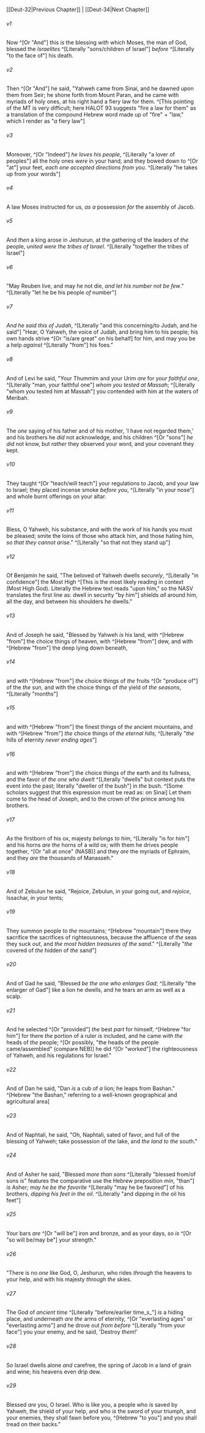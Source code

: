 ﻿---
aliases:
  - Deuteronomy 33
---

[[Deut-32|Previous Chapter]] | [[Deut-34|Next Chapter]]

###### v1
Now ^[Or "And"] this _is_ the blessing _with_ which Moses, the man of God, blessed the _Israelites_ ^[Literally "sons/children of Israel"] _before_ ^[Literally "to the face of"] his death.

###### v2
Then ^[Or "And"] he said,
"Yahweh came from Sinai,
and he dawned upon them from Seir;
he shone forth from Mount Paran,
and he came with myriads of holy ones,
at his right hand a fiery law for them. ^[This pointing of the MT is very difficult; here HALOT 93 suggests "fire a law for them" as a translation of the compound Hebrew word made up of "fire" + "law," which I render as "_a_ fiery law"]

###### v3
Moreover, ^[Or "Indeed"] _he loves his people_, ^[Literally "a lover of peoples"]
all the holy ones _were_ in your hand,
and they bowed down to ^[Or "at"] your feet,
_each one accepted directions from you_. ^[Literally "he takes up from your words"]

###### v4
A law Moses instructed for us,
_as a_ possession _for_ the assembly of Jacob.

###### v5
And _then_ a king arose in Jeshurun,
at the gathering of the leaders of _the_ people,
_united were the tribes of Israel_. ^[Literally "together the tribes of Israel"]

###### v6
"May Reuben live, and may he not die,
_and let his number not be few_." ^[Literally "let he be his people _of_ number"]

###### v7
_And he said this of Judah_, ^[Literally "and this concerning/to Judah, and he said"]
"Hear, O Yahweh, the voice of Judah,
and bring him to his people;
his own hands strive ^[Or "is/are great" on his behalf] for him,
and may you be a help _against_ ^[Literally "from"] his foes."

###### v8
And of Levi he said,
"Your Thummim and your Urim
_are_ for _your faithful one_, ^[Literally "man, your faithful one"]
_whom you tested at Massah_; ^[Literally "whom you tested him at Massah"]
you contended _with_ him
at the waters of Meribah.

###### v9
The _one_ saying of his father and of his mother,
'I have not regarded them,'
and his brothers he _did_ not acknowledge,
and his children ^[Or "sons"] _he did_ not know,
but _rather_ they observed your word,
and your covenant they kept.

###### v10
They taught ^[Or "teach/will teach"] your regulations to Jacob,
and your law to Israel;
they placed incense smoke _before you_, ^[Literally "in your nose"]
and whole burnt offerings on your altar.

###### v11
Bless, O Yahweh, his substance,
and with the work of his hands you must be pleased;
smite the loins of those who attack him,
and those hating him, _so that they cannot arise_." ^[Literally "so that not they stand up"]

###### v12
Of Benjamin he said,
"The beloved of Yahweh dwells _securely_, ^[Literally "in confidence"]
the Most High ^[This is the most likely reading in context (Most High God). Literally the Hebrew text reads "upon him," so the NASV translates the first line as: dwell in security "by him"] shields _all_ around him,
all the day,
and between his shoulders he dwells."

###### v13
And of Joseph he said,
"Blessed by Yahweh _is_ his land,
with ^[Hebrew "from"] the choice things of heaven,
with ^[Hebrew "from"] dew, and with ^[Hebrew "from"] the deep lying down beneath,

###### v14
and with ^[Hebrew "from"] _the_ choice things of _the_ fruits ^[Or "produce of"] of the _the_ sun,
and with the choice things of _the_ yield of _the_ _seasons_, ^[Literally "months"]

###### v15
and with ^[Hebrew "from"] the finest things of _the_ ancient mountains,
and with ^[Hebrew "from"] _the_ choice things of _the_ _eternal hills_, ^[Literally "_the_ hills of eternity _never ending ages_"]

###### v16
and with ^[Hebrew "from"] the choice things of _the_ earth and its fullness,
and the favor of _the one_ _who dwelt_ ^[Literally "dwells" but context puts the event into the past; literally "dweller of the bush"] in _the_ bush. ^[Some scholars suggest that this expression must be read as: on Sinai]
Let them come to the head of Joseph,
and to the crown of the prince among his brothers.

###### v17
_As_ the firstborn of his ox, majesty _belongs to him_, ^[Literally "is for him"]
and his horns _are_ _the_ horns of a wild ox;
with them he drives people together, ^[Or "all at once" (NASB)]
and they _are_ the myriads of Ephraim,
and they _are_ the thousands of Manasseh."

###### v18
And of Zebulun he said,
"Rejoice, Zebulun, in your going out,
and _rejoice_, Issachar, in your tents;

###### v19
They summon people _to the_ mountains; ^[Hebrew "mountain"]
there they sacrifice the sacrifices of righteousness,
because the affluence of _the_ seas they suck _out_,
and _the most hidden treasures of the sand_." ^[Literally "_the_ covered of _the_ hidden of _the_ sand"]

###### v20
And of Gad he said,
"Blessed _be_ _the one who enlarges Gad_; ^[Literally "the enlarger of Gad"]
like a lion he dwells,
and he tears an arm as well as a scalp.

###### v21
And he selected ^[Or "provided"] _the_ best _part_ for himself,  ^[Hebrew "for him"]
for there _the_ portion of a ruler _is_ included,
and he came _with the_ heads of _the_ people; ^[Or possibly, "the heads of the people came/assembled" (compare NEB)]
he did ^[Or "worked"] the righteousness of Yahweh,
and his regulations for Israel."

###### v22
And of Dan he said,
"Dan _is_ a cub of _a_ lion;
he leaps from Bashan." ^[Hebrew "the Bashan," referring to a well-known geographical and agricultural area]

###### v23
And of Naphtali, he said,
"Oh, Naphtali, sated of favor,
and full of the blessing of Yahweh;
take possession of _the_ lake,
and _the land to the_ south."

###### v24
And of Asher he said,
"Blessed _more than sons_ ^[Literally "blessed from/of sons _is_" features the comparative use the Hebrew preposition _min_, "than"] _is_ Asher;
_may he be the favorite_ ^[Literally "may he be favored"] of his brothers,
_dipping his feet in the oil_. ^[Literally "and dipping in _the_ oil his feet"]

###### v25
Your bars _are_ ^[Or "will be"] iron and bronze,
and as your days, _so is_ ^[Or "so will be/may be"] your strength."

###### v26
"There is no _one_ like God, O, Jeshurun,
who rides _through_ the heavens to your help,
and with his majesty _through the_ skies.

###### v27
The God of _ancient time_ ^[Literally "before/earlier time_s_"] _is_ a hiding place,
and underneath _are_ _the_ arms of eternity, ^[Or "everlasting ages" or "everlasting arms"]
and he drove out _from before_ ^[Literally "from your face"] you your enemy,
and he said, 'Destroy _them_!'

###### v28
So Israel dwells alone _and_ carefree,
the spring of Jacob in a land of grain and wine;
his heavens even drip dew.

###### v29
Blessed _are_ you, O Israel.
Who is like you, a people who _is_ saved by Yahweh,
the shield of your help,
and who _is_ the sword of your triumph,
and your enemies, they shall fawn before you, ^[Hebrew "to you"]
and you shall tread on their backs."